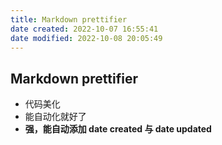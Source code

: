 ```yaml
---
title: Markdown prettifier
date created: 2022-10-07 16:55:41
date modified: 2022-10-08 20:05:49
---
```

## Markdown prettifier

- 代码美化
- 能自动化就好了
- **强，能自动添加 date created 与 date updated**
